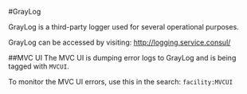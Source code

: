 #GrayLog

GrayLog is a third-party logger used for several operational purposes.

GrayLog can be accessed by visiting: http://logging.service.consul/

##MVC UI
The MVC UI is dumping error logs to GrayLog and is being tagged with `MVCUI`.

To monitor the MVC UI errors, use this in the search: `facility:MVCUI` 
